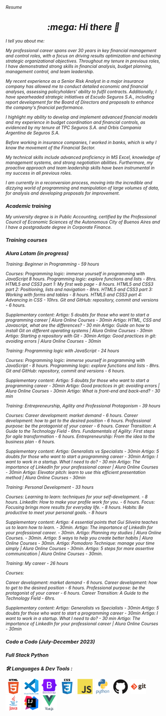 <em>Resume<em>
<h1 align="center"> :mega: Hi there 👋 </h1>



I tell you about me:

My professional career spans over 30 years in key financial management and control roles, with a focus on driving results optimization and achieving strategic organizational objectives. Throughout my tenure in previous roles, I have demonstrated strong skills in financial analysis, budget planning, management control, and team leadership.

My recent experience as a Senior Risk Analyst in a major insurance company has allowed me to conduct detailed economic and financial analyses, assessing policyholders' ability to fulfil contracts. Additionally, I have spearheaded strategic initiatives at Escudo Seguros S.A., including report development for the Board of Directors and proposals to enhance the company's financial performance.

I highlight my ability to develop and implement advanced financial models and my experience in budget coordination and financial controls, as evidenced by my tenure at TPC Seguros S.A. and Orbis Campania Argentina de Seguros S.A.

Before working in insurance companies, I worked in banks, which is why I know the movement of the Financial Sector.

My technical skills include advanced proficiency in MS Excel, knowledge of management systems, and strong negotiation abilities. Furthermore, my proactive approach and team leadership skills have been instrumental in my success in all previous roles.

I am currently in a reconversion process, moving into the incredible and dizzying world of programming and manipulation of large volumes of data, for analysis and developing proposals for improvement.



### Academic training

My university degree is in Public Accounting, certified by the Professional Council of Economic Sciences of the Autonomous City of Buenos Aires and I have a postgraduate degree in Corporate Finance.





### Training courses



### Alura Latam (in progress)

Training: Beginner in Programming - 59 hours

Courses:
Programming logic: immerse yourself in programming with JavaScript 8 hours.
Programming logic: explore functions and lists - 8hrs.
HTML5 and CSS3 part 1: My first web page - 8 hours.
HTML5 and CSS3 part 2: Positioning, lists and navigation - 8hrs.
HTML5 and CSS3 part 3: Working with forms and tables - 8 hours.
HTML5 and CSS3 part 4: Advancing in CSS - 10hrs.
Git and GitHub: repository, commit and versions - 6 hours.

Supplementary content:
Artigo: 5 doubts for those who want to start a programming career | Alura Online Courses - 30min
Artigo: HTML, CSS and Javascript, what are the differences? - 30 min
Artigo: Guide on how to install Git on different operating systems | Alura Online Courses - 30min
Artigo: Starting a repository with Git - 30min
Artigo: Good practices in git: avoiding errors | Alura Online Courses - 30min

Training: Programming logic with JavaScript - 24 hours

Courses:
Programming logic: immerse yourself in programming with JavaScript - 8 hours.
Programming logic: explore functions and lists - 8hrs.
Git and GitHub: repository, commit and versions - 6 hours.

Supplementary content:
Artigo: 5 doubts for those who want to start a programming career - 30min
Artigo: Good practices in git: avoiding errors | Alura Online Courses - 30min
Artigo: What is front-end and back-end? - 30 min

Training: Entrepreneurship, Agility and Professional Protagonism - 39 hours

Courses:
Career development: market demand - 6 hours.
Career development: how to get to the desired position - 6 hours.
Professional purpose: be the protagonist of your career - 6 hours.
Career Transition: A Guide to the Technology Field - 6hrs.
Fundamentals of Agility: First steps for agile transformation - 6 hours.
Entrepreneurship: From the idea to the business plan - 6 hours.

Supplementary content:
Artigo: Generalists vs Specialists - 30min
Artigo: 5 doubts for those who want to start a programming career - 30min
Artigo: I want to work in a startup. What I need to do? - 30 min
Artigo: The importance of LinkedIn for your professional career | Alura Online Courses - 30min
Artigo: Elevator pitch: learn to use this efficient presentation method | Alura Online Courses - 30min

Training: Personal Development - 33 hours

Courses:
Learning to learn: techniques for your self-development. - 8 hours.
LinkedIn: How to make your profile work for you. - 6 hours.
Focus: Focusing brings more results for everyday life. - 8 hours.
Habits: Be productive to meet your personal goals. - 8 hours

Supplementary content:
Artigo: 4 essential points that Gui Silveira teaches us to learn how to learn. - 30min.
Artigo: The importance of LinkedIn for your professional career. - 30min.
Artigo: Planning my studies | Alura Online Courses. - 30min.
Artigo: 5 ways to help you create better habits | Alura Online Courses - 30min.
Artigo: Pomodoro Technique: manage your time simply | Alura Online Courses - 30min.
Artigo: 5 steps for more assertive communication | Alura Online Courses - 30min.

Training: My career - 26 hours

Courses:

Career development: market demand - 6 hours.
Career development: how to get to the desired position - 6 hours.
Professional purpose: be the protagonist of your career - 6 hours.
Career Transition: A Guide to the Technology Field - 6hrs.

Supplementary content:
Artigo: Generalists vs Specialists - 30min
Artigo: 5 doubts for those who want to start a programming career - 30min
Artigo: I want to work in a startup. What I need to do? - 30 min
Artigo: The importance of LinkedIn for your professional career | Alura Online Courses - 30min

### Codo a Codo (July-December 2023)

### Full Stack Python

### :hammer_and_wrench: Languages & Dev Tools : 

<div>
  <img src="https://github.com/devicons/devicon/blob/master/icons/html5/html5-original-wordmark.svg" title="HTML 5" alt="HTML 5" width="50" heidth="50"/>&nbsp;
  <img src="https://github.com/devicons/devicon/blob/master/icons/vscode/vscode-original-wordmark.svg" title="VSC" alt="VSC" width="50" heidth="50"/>&nbsp;
  <img src="https://github.com/devicons/devicon/blob/master/icons/bootstrap/bootstrap-original-wordmark.svg" title="Boostrap" alt="Boostrap" width="50" heidth="50"/>&nbsp;
  <img src="https://github.com/devicons/devicon/blob/master/icons/css3/css3-original-wordmark.svg" title="CSS" alt="CSS" width="50" heidth="50"/>&nbsp;
  <img src="https://github.com/devicons/devicon/blob/master/icons/javascript/javascript-original.svg" title="JS" alt="JS" width="50" heidth="50"/>&nbsp;
  <img src="https://github.com/devicons/devicon/blob/master/icons/python/python-original-wordmark.svg" title="Python" alt="Python" width="50" heidth="50"/>&nbsp;
  <img src="https://github.com/devicons/devicon/blob/master/icons/github/github-original.svg" title="GitHub" alt="GitHub" width="50" heidth="50"/>&nbsp;
  <img src="https://github.com/devicons/devicon/blob/master/icons/git/git-original-wordmark.svg" title="Git" alt="Git" width="50" heidth="50"/>&nbsp;
  <img src="https://github.com/devicons/devicon/blob/master/icons/java/java-original-wordmark.svg" title="Java" alt="Java" width="50" heidth="50"/>&nbsp;
  <img src="https://github.com/devicons/devicon/blob/master/icons/intellij/intellij-original.svg" title="Intellij" alt="Intellij" width="50" heidth="50"/>&nbsp;
  <img src="https://github.com/devicons/devicon/blob/master/icons/vuejs/vuejs-original-wordmark.svg" title="Vue" alt="Vue" width="50" heidth="50"/>&nbsp;
</div>

